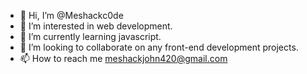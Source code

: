 - 👋 Hi, I’m @Meshackc0de
- 👀 I’m interested in web development.
- 🌱 I’m currently learning javascript.
- 💞️ I’m looking to collaborate on any front-end development projects.
- 📫 How to reach me meshackjohn420@gmail.com


<!---
Meshackc0de/Meshackc0de is a ✨ special ✨ repository because its `README.md` (this file) appears on your GitHub profile.
You can click the Preview link to take a look at your changes.
--->
